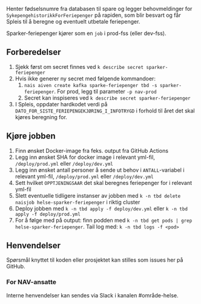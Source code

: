 Henter fødselsnumre fra databasen til spare og legger behovmeldinger for `SykepengehistorikkForFeriepenger` på rapiden, som blir besvart og får Spleis til å beregne og eventuelt utbetale feriepenger.

Sparker-feriepenger kjører som en `job` i prod-fss (eller dev-fss).

## Forberedelser
1. Sjekk først om secret finnes ved `k describe secret sparker-feriepenger`
2. Hvis ikke generer ny secret med følgende kommandoer:
   1. `nais aiven create kafka sparke-feriepenger tbd -s sparker-feriepenger`. For prod, legg til parameter `-p nav-prod`
   2. Secret kan inspiseres ved `k describe secret sparker-feriepenger`
3. I Spleis, oppdater hardkodet verdi på `DATO_FOR_SISTE_FERIEPENGEKJØRING_I_INFOTRYGD` i forhold til året det skal kjøres beregning for.

## Kjøre jobben
1. Finn ønsket Docker-image fra feks. output fra GitHub Actions
1. Legg inn ønsket SHA for docker image i relevant yml-fil, `/deploy/prod.yml` eller `/deploy/dev.yml`
1. Legg inn ønsket antall personer å sende ut behov i `ANTALL`-variabel i relevant yml-fil, `/deploy/prod.yml` eller `/deploy/dev.yml`
1. Sett hvilket `OPPTJENINGSAAR` det skal beregnes feriepenger for i relevant yml-fil
1. Slett eventuelle tidligere instanser av jobben med `k -n tbd delete naisjob helse-sparker-feriepenger` i riktig cluster
1. Deploy jobben med `k -n tbd apply -f deploy/dev.yml` eller `k -n tbd apply -f deploy/prod.yml`
1. For å følge med på output: finn podden med `k -n tbd get pods | grep helse-sparker-feriepenger`. Tail log med: `k -n tbd logs -f <pod>`

## Henvendelser
Spørsmål knyttet til koden eller prosjektet kan stilles som issues her på GitHub.

### For NAV-ansatte
Interne henvendelser kan sendes via Slack i kanalen #område-helse.
